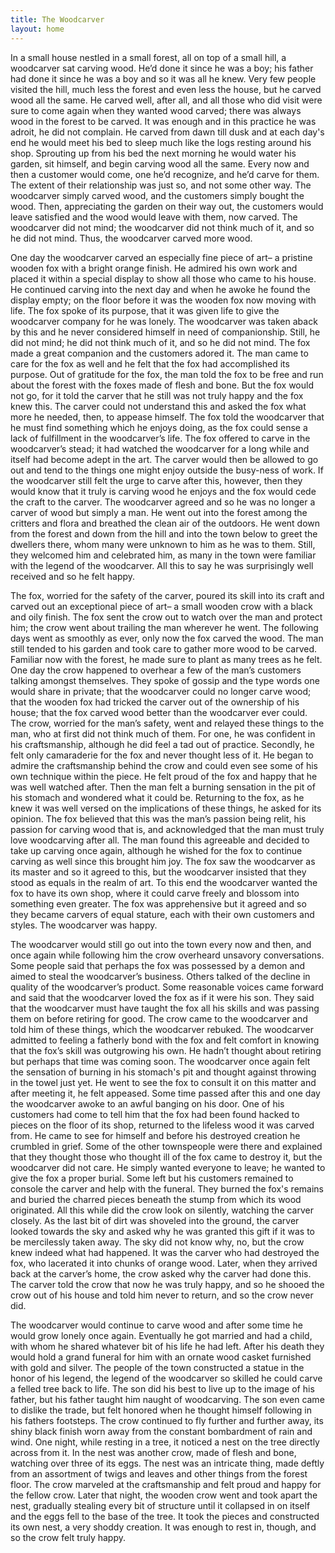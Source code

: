 ```yaml
---
title: The Woodcarver
layout: home
---
```


In a small house nestled in a small forest, all on top of a small hill, a woodcarver sat carving wood. He’d done it since he was a boy; his father had done it since he was a boy and so it was all he knew. Very few people visited the hill, much less the forest and even less the house, but he carved wood all the same. He carved well, after all, and all those who did visit were sure to come again when they wanted wood carved; there was always wood in the forest to be carved. It was enough and in this practice he was adroit, he did not complain. He carved from dawn till dusk and at each day's end he would meet his bed to sleep much like the logs resting around his shop. Sprouting up from his bed the next morning he would water his garden, sit himself, and begin carving wood all the same. Every now and then a customer would come, one he’d recognize, and he’d carve for them. The extent of their relationship was just so, and not some other way. The woodcarver simply carved wood, and the customers simply bought the wood. Then, appreciating the garden on their way out, the customers would leave satisfied and the wood would leave with them, now carved. The woodcarver did not mind; the woodcarver did not think much of it, and so he did not mind. Thus, the woodcarver carved more wood. 

One day the woodcarver carved an especially fine piece of art– a pristine wooden fox with a bright orange finish. He admired his own work and placed it within a special display to show all those who came to his house. He continued carving into the next day and when he awoke he found the display empty; on the floor before it was the wooden fox now moving with life. The fox spoke of its purpose, that it was given life to give the woodcarver company for he was lonely. The woodcarver was taken aback by this and he never considered himself in need of companionship. Still, he did not mind; he did not think much of it, and so he did not mind. The fox made a great companion and the customers adored it. The man came to care for the fox as well and he felt that the fox had accomplished its purpose. Out of gratitude for the fox, the man told the fox to be free and run about the forest with the foxes made of flesh and bone. But the fox would not go, for it told the carver that he still was not truly happy and the fox knew this. The carver could not understand this and asked the fox what more he needed, then, to appease himself. The fox told the woodcarver that he must find something which he enjoys doing, as the fox could sense a lack of fulfillment in the woodcarver’s life. The fox offered to carve in the woodcarver’s stead; it had watched the woodcarver for a long while and itself had become adept in the art. The carver would then be allowed to go out and tend to the things one might enjoy outside the busy-ness of work. If the woodcarver still felt the urge to carve after this, however, then they would know that it truly is carving wood he enjoys and the fox would cede the craft to the carver. The woodcarver agreed and so he was no longer a carver of wood but simply a man. He went out into the forest among the critters and flora and breathed the clean air of the outdoors. He went down from the forest and down from the hill and into the town below to greet the dwellers there, whom many were unknown to him as he was to them. Still, they welcomed him and celebrated him, as many in the town were familiar with the legend of the woodcarver. All this to say he was surprisingly well received and so he felt happy. 

The fox, worried for the safety of the carver, poured its skill into its craft and carved out an exceptional piece of art– a small wooden crow with a black and oily finish. The fox sent the crow out to watch over the man and protect him; the crow went about trailing the man wherever he went. The following days went as smoothly as ever, only now the fox carved the wood. The man still tended to his garden and took care to gather more wood to be carved. Familiar now with the forest, he made sure to plant as many trees as he felt. One day the crow happened to overhear a few of the man’s customers talking amongst themselves. They spoke of gossip and the type words one would share in private; that the woodcarver could no longer carve wood; that the wooden fox had tricked the carver out of the ownership of his house; that the fox carved wood better than the woodcarver ever could. The crow, worried for the man’s safety, went and relayed these things to the man, who at first did not think much of them. For one, he was confident in his craftsmanship, although he did feel a tad out of practice. Secondly, he felt only camaraderie for the fox and never thought less of it. He began to admire the craftsmanship behind the crow and could even see some of his own technique within the piece. He felt proud of the fox and happy that he was well watched after. Then the man felt a burning sensation in the pit of his stomach and wondered what it could be. Returning to the fox, as he knew it was well versed on the implications of these things, he asked for its opinion. The fox believed that this was the man’s passion being relit, his passion for carving wood that is, and acknowledged that the man must truly love woodcarving after all. The man found this agreeable and decided to take up carving once again, although he wished for the fox to continue carving as well since this brought him joy. The fox saw the woodcarver as its master and so it agreed to this, but the woodcarver insisted that they stood as equals in the realm of art. To this end the woodcarver wanted the fox to have its own shop, where it could carve freely and blossom into something even greater. The fox was apprehensive but it agreed and so they became carvers of equal stature, each with their own customers and styles. The woodcarver was happy.

The woodcarver would still go out into the town every now and then, and once again while following him the crow overheard unsavory conversations. Some people said that perhaps the fox was possessed by a demon and aimed to steal the woodcarver’s business. Others talked of the decline in quality of the woodcarver’s product. Some reasonable voices came forward and said that the woodcarver loved the fox as if it were his son. They said that the woodcarver must have taught the fox all his skills and was passing them on before retiring for good. The crow came to the woodcarver and told him of these things, which the woodcarver rebuked. The woodcarver admitted to feeling a fatherly bond with the fox and felt comfort in knowing that the fox’s skill was outgrowing his own. He hadn’t thought about retiring but perhaps that time was coming soon. The woodcarver once again felt the sensation of burning in his stomach's pit and thought against throwing in the towel just yet. He went to see the fox to consult it on this matter and after meeting it, he felt appeased. Some time passed after this and one day the woodcarver awoke to an awful banging on his door. One of his customers had come to tell him that the fox had been found hacked to pieces on the floor of its shop, returned to the lifeless wood it was carved from. He came to see for himself and before his destroyed creation he crumbled in grief. Some of the other townspeople were there and explained that they thought those who thought ill of the fox came to destroy it, but the woodcarver did not care. He simply wanted everyone to leave; he wanted to give the fox a proper burial. Some left but his customers remained to console the carver and help with the funeral. They burned the fox's remains and buried the charred pieces beneath the stump from which its wood originated. All this while did the crow look on silently, watching the carver closely. As the last bit of dirt was shoveled into the ground, the carver looked towards the sky and asked why he was granted this gift if it was to be mercilessly taken away. The sky did not know why, no, but the crow knew indeed what had happened. It was the carver who had destroyed the fox, who lacerated it into chunks of orange wood. Later, when they arrived back at the carver’s home, the crow asked why the carver had done this. The carver told the crow that now he was truly happy, and so he shooed the crow out of his house and told him never to return, and so the crow never did.

 The woodcarver would continue to carve wood and after some time he would grow lonely once again. Eventually he got married and had a child, with whom he shared whatever bit of his life he had left. After his death they would hold a grand funeral for him with an ornate wood casket furnished with gold and silver. The people of the town constructed a statue in the honor of his legend, the legend of the woodcarver so skilled he could carve a felled tree back to life. The son did his best to live up to the image of his father, but his father taught him naught of woodcarving. The son even came to dislike the trade, but felt honored when he thought himself following in his fathers footsteps. The crow continued to fly further and further away, its shiny black finish worn away from the constant bombardment of rain and wind. One night, while resting in a tree, it noticed a nest on the tree directly across from it. In the nest was another crow, made of flesh and bone, watching over three of its eggs. The nest was an intricate thing, made deftly from an assortment of twigs and leaves and other things from the forest floor. The crow marveled at the craftsmanship and felt proud and happy for the fellow crow. Later that night, the wooden crow went and took apart the nest, gradually stealing every bit of structure until it collapsed in on itself and the eggs fell to the base of the tree. It took the pieces and constructed its own nest, a very shoddy creation. It was enough to rest in, though, and so the crow felt truly happy. 
